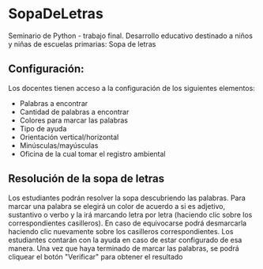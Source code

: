 # SopaDeLetras
Seminario de Python - trabajo final. Desarrollo educativo destinado a niños y niñas de escuelas primarias: Sopa de letras

## Configuración:
Los docentes tienen acceso a la configuración de los siguientes elementos:
- Palabras a encontrar
- Cantidad de palabras a encontrar
- Colores para marcar las palabras
- Tipo de ayuda
- Orientación vertical/horizontal
- Minúsculas/mayúsculas
- Oficina de la cual tomar el registro ambiental

## Resolución de la sopa de letras
Los estudiantes podrán resolver la sopa descubriendo las palabras. Para marcar una
palabra se elegirá un color de acuerdo a si es adjetivo, sustantivo o verbo y la irá
marcando letra por letra (haciendo clic sobre los correspondientes casilleros). En caso de
equivocarse podrá desmarcarla haciendo clic nuevamente sobre los casilleros
correspondientes.
Los estudiantes contarán con la ayuda en caso de estar configurado de esa manera.
Una vez que haya terminado de marcar las palabras, se podrá cliquear el botón "Verificar" para obtener el resultado

